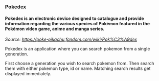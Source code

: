 ### Pokedex

#### Pokedex is an electronic device designed to catalogue and provide information regarding the various species of Pokémon featured in the Pokémon video game, anime and manga series. 

*Source: https://poke-pikachu.fandom.com/wiki/Pok%C3%A9dex*

Pokedex is an application where you can search pokemon from a single generation.

First choose a generation you wish to search pokemon from. Then search them with either pokemon type, id or name. Matching search results get displayed immediately.